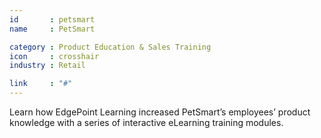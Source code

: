 ```yaml
---
id       : petsmart
name     : PetSmart

category : Product Education & Sales Training
icon     : crosshair
industry : Retail

link     : "#"
---
```

Learn how EdgePoint Learning increased PetSmart’s employees’ product knowledge with a series of interactive eLearning training modules.
